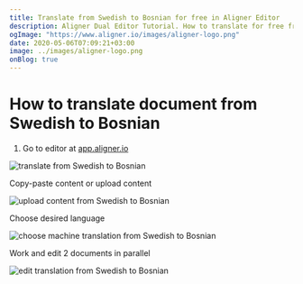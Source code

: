 ```yaml
---
title: Translate from Swedish to Bosnian for free in Aligner Editor
description: Aligner Dual Editor Tutorial. How to translate for free from Swedish to Bosnian. Aligner is multilingual document management platform. 
ogImage: "https://www.aligner.io/images/aligner-logo.png"
date: 2020-05-06T07:09:21+03:00
image: ../images/aligner-logo.png
onBlog: true
---
```


# How to translate document from Swedish to Bosnian

1. Go to editor at [app.aligner.io](https://app.aligner.io "Aligner App web page")

![translate from Swedish to Bosnian](../aligner-blank-editor.png "translate from Swedish to Bosnian")

Copy-paste content or upload content

![upload content from Swedish to Bosnian](../aligner-uploaded-document.png "upload content from Swedish to Bosnian")

Choose desired language

![choose machine translation from Swedish to Bosnian](../aligner-language-dropdown.png "choose machine translation from Swedish to Bosnian")

Work and edit 2 documents in parallel

![edit translation from Swedish to Bosnian](../aligner-double-sitded-editor.png "edit translation from Swedish to Bosnian")

